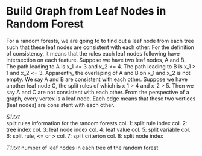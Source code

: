 # Build Graph from Leaf Nodes in Random Forest
For a random forests, we are going to to find out a leaf node from each tree such that these leaf nodes are consistent with each other. For the definition of consistency, it means that the rules each leaf nodes following have intersection on each feature. Suppose we have two leaf nodes, A and B. The path leading to A is x_1 <= 3 and x_2 <= 4. The path leading to B is x_1 > 1 and x_2 <= 3. Apparently, the overlaping of A and B on x_1 and x_2 is not empty. We say A and B are consistent with each other. Suppose we have another leaf node C, the split rules of which is x_1 > 4 and x_2 > 5. Then we say A and C are not consistent with each other. From the perspective of a graph, every vertex is a leaf node. Each edge means that these two vertices (leaf nodes) are consistent with each other.

*S1.txt*  
split rules information for the random forests
col. 1: split rule index
col. 2: tree index
col. 3: leaf node index
col. 4: leaf value 
col. 5: split variable
col. 6: split rule, <= or >
col. 7: split criterion
col. 8: split node index

*T1.txt* 
number of leaf nodes in each tree of the random forest
